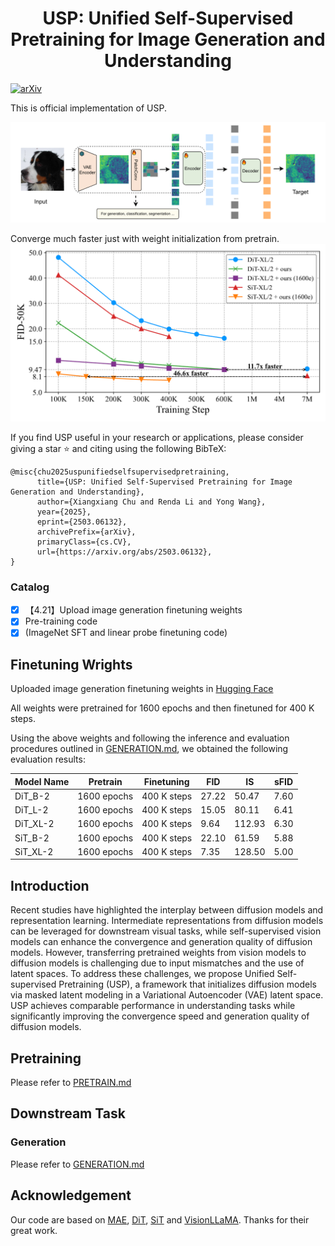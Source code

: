 <h1 align="center">
USP: Unified Self-Supervised Pretraining for Image Generation and Understanding
</h1>

[![arXiv](http://img.shields.io/badge/cs.CV-arXiv%3A2503.06132-B31B1B.svg)](https://arxiv.org/abs/2503.06132)

This is official implementation of USP.

![arch](method.png)

Converge much faster just with weight initialization from pretrain. 
![converge](XL_converge.png)


If you find USP useful in your research or applications, please consider giving a star ⭐ and citing using the following BibTeX:
```
@misc{chu2025uspunifiedselfsupervisedpretraining,
      title={USP: Unified Self-Supervised Pretraining for Image Generation and Understanding}, 
      author={Xiangxiang Chu and Renda Li and Yong Wang},
      year={2025},
      eprint={2503.06132},
      archivePrefix={arXiv},
      primaryClass={cs.CV},
      url={https://arxiv.org/abs/2503.06132}, 
}

```
### Catalog
- [x] 【4.21】Upload image generation finetuning weights 
- [x] Pre-training code
- [x] (ImageNet SFT and linear probe finetuning code)

## Finetuning Wrights  
Uploaded image generation finetuning weights in [Hugging Face](https://huggingface.co/GD-ML/USP-Image_Generation/tree/main)

All weights were pretrained for 1600 epochs and then finetuned for 400 K steps. 

Using the above weights and following the inference and evaluation procedures outlined in [GENERATION.md](./generation/GENERATION.md), we obtained the following evaluation results:

| Model Name | Pretrain       | Finetuning     | FID    | IS    | sFID   |
|------------|----------------|----------------|--------|-------|--------|
| DiT_B-2    | 1600 epochs    | 400 K steps    | 27.22  | 50.47  | 7.60   |
| DiT_L-2    | 1600 epochs    | 400 K steps    | 15.05  | 80.11  | 6.41   |
| DiT_XL-2   | 1600 epochs    | 400 K steps    | 9.64  | 112.93  | 6.30   |
| SiT_B-2    | 1600 epochs    | 400 K steps    | 22.10  | 61.59  | 5.88   |
| SiT_XL-2   | 1600 epochs    | 400 K steps    |  7.35  | 128.50  | 5.00   |

## Introduction
Recent studies have highlighted the interplay between diffusion models and representation learning. Intermediate representations from diffusion models can be leveraged for downstream visual tasks, while self-supervised vision models can enhance the convergence and generation quality of diffusion models. However, transferring pretrained weights from vision models to diffusion models is challenging due to input mismatches and the use of latent spaces. To address these challenges, we propose Unified Self-supervised Pretraining (USP), a framework that initializes diffusion models via masked latent modeling in a Variational Autoencoder (VAE) latent space. USP achieves comparable performance in understanding tasks while significantly improving the convergence speed and generation quality of diffusion models.

[//]: # (## Updates)

[//]: # ()
[//]: # (Our code is released.)
## Pretraining
Please refer to  [PRETRAIN.md](./pretrain/PRETRAIN.md)
## Downstream Task
### Generation
Please refer to  [GENERATION.md](./generation/GENERATION.md)

[//]: # (### Image Generation Under the DiT Framework)

[//]: # (### Image Generation Under the SiT Framework)

[//]: # (### Image Understanding)

## Acknowledgement

Our  code are based on  [MAE](https://github.com/facebookresearch/mae), [DiT](https://github.com/facebookresearch/DiT), [SiT](https://github.com/willisma/SiT) and  [VisionLLaMA](https://github.com/Meituan-AutoML/VisionLLaMA). Thanks for their great work.


